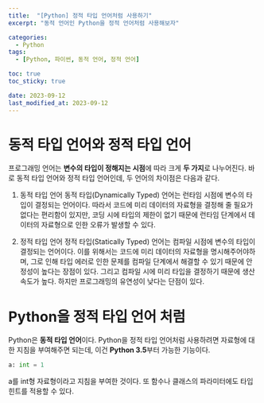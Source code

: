 ```yaml
---
title:  "[Python] 정적 타입 언어처럼 사용하기"
excerpt: "동적 언어인 Python을 정적 언어처럼 사용해보자"

categories:
  - Python
tags:
  - [Python, 파이썬, 동적 언어, 정적 언어]

toc: true
toc_sticky: true

date: 2023-09-12
last_modified_at: 2023-09-12
---
```


# 동적 타입 언어와 정적 타입 언어
프로그래밍 언어는 **변수의 타입이 정해지는 시점**에 따라 크게 **두 가지**로 나누어진다. 바로 동적 타입 언어와 정적 타입 언어인데, 두 언어의 차이점은 다음과 같다.

1. 동적 타입 언어
동적 타입(Dynamically Typed) 언어는 런타임 시점에 변수의 타입이 결정되는 언어이다. 따라서 코드에 미리 데이터의 자료형을 결정해 줄 필요가 없다는 편리함이 있지만, 코딩 시에 타입의 제한이 없기 때문에 런타임 단계에서 데이터의 자료형으로 인한 오류가 발생할 수 있다.

2. 정적 타입 언어
정적 타입(Statically Typed) 언어는 컴파일 시점에 변수의 타입이 결정되는 언어이다. 이를 위해서는 코드에 미리 데이터의 자료형을 명시해주어야하며, 그로 인해 타입 에러로 인한 문제를 컴파일 단계에서 해결할 수 있기 때문에 안정성이 높다는 장점이 있다. 그리고 컴파일 시에 미리 타입을 결정하기 때문에 생산속도가 높다. 하지만 프로그래밍의 유연성이 낮다는 단점이 있다.

# Python을 정적 타입 언어 처럼
Python은 **동적 타입 언어**이다. Python을 정적 타입 언어처럼 사용하려면 자료형에 대한 지침을 부여해주면 되는데, 이건 **Python 3.5**부터 가능한 기능이다.

```python
a: int = 1
```
a를 int형 자료형이라고 지침을 부여한 것이다. 또 함수나 클래스의 파라미터에도 타입 힌트를 적용할 수 있다.
